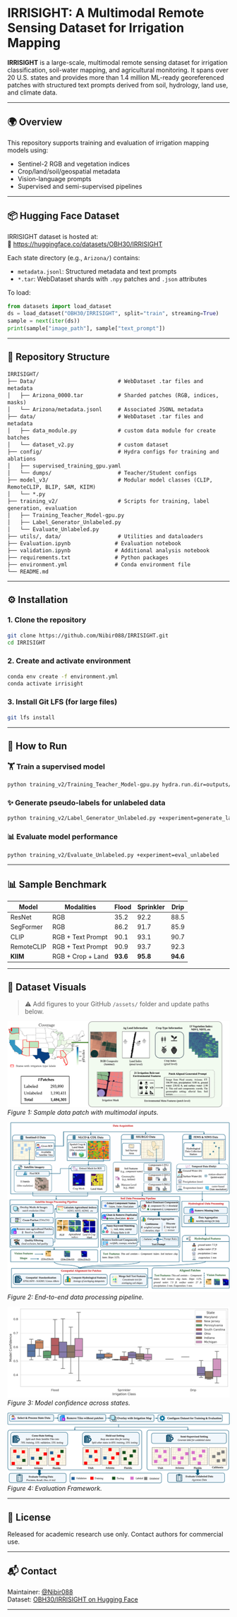 
# IRRISIGHT: A Multimodal Remote Sensing Dataset for Irrigation Mapping

**IRRISIGHT** is a large-scale, multimodal remote sensing dataset for irrigation classification, soil-water mapping, and agricultural monitoring. It spans over 20 U.S. states and provides more than 1.4 million ML-ready georeferenced patches with structured text prompts derived from soil, hydrology, land use, and climate data.

---

## 🌍 Overview

This repository supports training and evaluation of irrigation mapping models using:
- Sentinel-2 RGB and vegetation indices
- Crop/land/soil/geospatial metadata
- Vision-language prompts
- Supervised and semi-supervised pipelines

---

## 📦 Hugging Face Dataset

IRRISIGHT dataset is hosted at:  
🔗 https://huggingface.co/datasets/OBH30/IRRISIGHT

Each state directory (e.g., `Arizona/`) contains:
- `metadata.jsonl`: Structured metadata and text prompts
- `*.tar`: WebDataset shards with `.npy` patches and `.json` attributes

To load:
```python
from datasets import load_dataset
ds = load_dataset("OBH30/IRRISIGHT", split="train", streaming=True)
sample = next(iter(ds))
print(sample["image_path"], sample["text_prompt"])
```

---

## 📁 Repository Structure

```
IRRISIGHT/
├── Data/                          # WebDataset .tar files and metadata
│   ├── Arizona_0000.tar           # Sharded patches (RGB, indices, masks)
│   └── Arizona/metadata.jsonl     # Associated JSONL metadata
├── data/                          # WebDataset .tar files and metadata
│   ├── data_module.py             # custom data module for create batches
│   └── dataset_v2.py              # custom dataset
├── config/                        # Hydra configs for training and ablations
│   ├── supervised_training_gpu.yaml
│   └── dumps/                     # Teacher/Student configs
├── model_v3/                      # Modular model classes (CLIP, RemoteCLIP, BLIP, SAM, KIIM)
│   └── *.py
├── training_v2/                   # Scripts for training, label generation, evaluation
│   ├── Training_Teacher_Model-gpu.py
│   ├── Label_Generator_Unlabeled.py
│   └── Evaluate_Unlabeled.py
├── utils/, data/                  # Utilities and dataloaders
├── Evaluation.ipynb              # Evaluation notebook
├── validation.ipynb              # Additional analysis notebook
├── requirements.txt              # Python packages
├── environment.yml               # Conda environment file
└── README.md
```

---

## ⚙️ Installation

### 1. Clone the repository
```bash
git clone https://github.com/Nibir088/IRRISIGHT.git
cd IRRISIGHT
```

### 2. Create and activate environment
```bash
conda env create -f environment.yml
conda activate irrisight
```

### 3. Install Git LFS (for large files)
```bash
git lfs install
```

---

## 🚀 How to Run

### 🏋️ Train a supervised model
```bash
python training_v2/Training_Teacher_Model-gpu.py hydra.run.dir=outputs/ experiment=supervised_training_gpu
```

### ✨ Generate pseudo-labels for unlabeled data
```bash
python training_v2/Label_Generator_Unlabeled.py +experiment=generate_labels
```

### 📊 Evaluate model performance
```bash
python training_v2/Evaluate_Unlabeled.py +experiment=eval_unlabeled
```

---

## 📊 Sample Benchmark

| Model        | Modalities         | Flood | Sprinkler | Drip |
|--------------|--------------------|--------|------------|------|
| ResNet       | RGB                | 35.2   | 92.2       | 88.5 |
| SegFormer    | RGB                | 86.2   | 91.7       | 85.9 |
| CLIP         | RGB + Text Prompt  | 90.1   | 93.1       | 90.7 |
| RemoteCLIP   | RGB + Text Prompt  | 90.9   | 93.7       | 92.3 |
| **KIIM**     | RGB + Crop + Land  | **93.6** | **95.8** | **94.6** |

---

## 📸 Dataset Visuals

> ⚠️ Add figures to your GitHub `/assets/` folder and update paths below.


![Patch Example](assets/Sample_Patch_2.png)  
*Figure 1: Sample data patch with multimodal inputs.*

![Processing Pipeline](assets/Data_Processing.png)  
*Figure 2: End-to-end data processing pipeline.*

![Confidence Scores](assets/confidence_score.png)  
*Figure 3: Model confidence across states.*

![Dataset Coverage](assets/Evaluation.png)  
*Figure 4: Evaluation Framework.*

---

## 📝 License

Released for academic research use only. Contact authors for commercial use.

---

## 📬 Contact

Maintainer: [@Nibir088](https://github.com/Nibir088)  
Dataset: [OBH30/IRRISIGHT on Hugging Face](https://huggingface.co/datasets/OBH30/IRRISIGHT)

---
